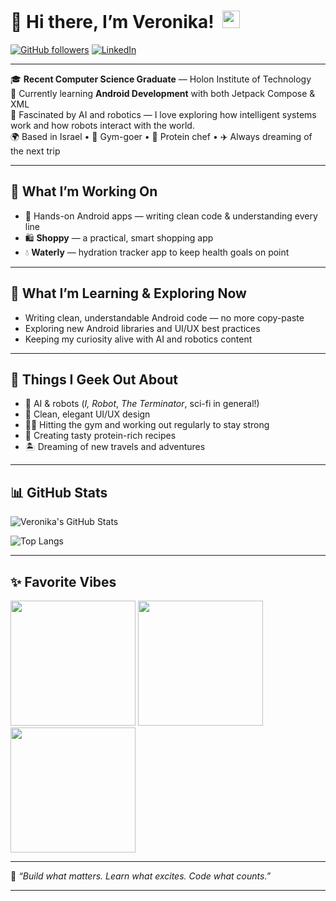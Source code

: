 # 👋 Hi there, I’m Veronika! &nbsp;<img src="https://media.giphy.com/media/hvRJCLFzcasrR4ia7z/giphy.gif" width="28">

[![GitHub followers](https://img.shields.io/github/followers/veronika8597?style=social)](https://github.com/veronika8597)
[![LinkedIn](https://img.shields.io/badge/LinkedIn-Connect-blue?logo=linkedin)]([https://www.linkedin.com/in/your-link/](https://www.linkedin.com/in/veronika-kovalev-grobov-5a2a40178/))

---

🎓 **Recent Computer Science Graduate** — Holon Institute of Technology  
📱 Currently learning **Android Development** with both Jetpack Compose & XML  
🤖 Fascinated by AI and robotics — I love exploring how intelligent systems work and how robots interact with the world.    
🌍 Based in Israel • 💪 Gym-goer • 🍳 Protein chef • ✈️ Always dreaming of the next trip

---

## 🚧 What I’m Working On
- 📱 Hands-on Android apps — writing clean code & understanding every line
- 🛍️ **Shoppy** — a practical, smart shopping app   
- 💧 **Waterly** — hydration tracker app to keep health goals on point  

---


## 🧠 What I’m Learning & Exploring Now
- Writing clean, understandable Android code — no more copy-paste  
- Exploring new Android libraries and UI/UX best practices  
- Keeping my curiosity alive with AI and robotics content

---

## 🧠 Things I Geek Out About
- 🤖 AI & robots (*I, Robot*, *The Terminator*, sci-fi in general!)
- 🎨 Clean, elegant UI/UX design
- 🏋️‍♀️ Hitting the gym and working out regularly to stay strong  
- 🍳 Creating tasty protein-rich recipes  
- 🏝️ Dreaming of new travels and adventures  

---

## 📊 GitHub Stats

![Veronika's GitHub Stats](https://github-readme-stats.vercel.app/api?username=veronika8597&show_icons=true&theme=radical)

![Top Langs](https://github-readme-stats.vercel.app/api/top-langs/?username=veronika8597&layout=compact&theme=radical)

---

## ✨ Favorite Vibes

<img src="https://media.giphy.com/media/du3J3cXyzhj75IOgvA/giphy.gif" width="200"/> <img src="https://media.giphy.com/media/QssGEmpkyEOhBCb7e1/giphy.gif" width="200"/> <img src="https://media.giphy.com/media/xT0xeJpnrWC4XWblEk/giphy.gif" width="200"/>

---

🦾 *“Build what matters. Learn what excites. Code what counts.”*

---

<!---
veronika8597/veronika8597 is a ✨ special ✨ repository because its `README.md` (this file) appears on your GitHub profile.
You can click the Preview link to take a look at your changes.
--->
